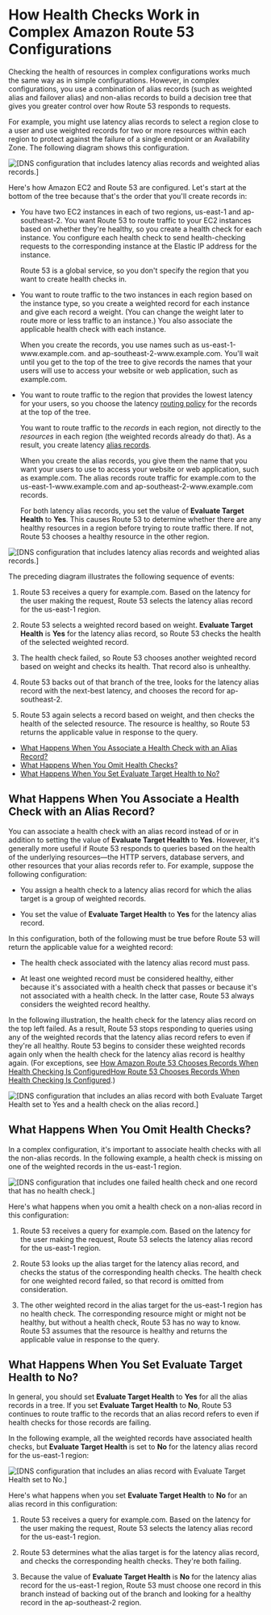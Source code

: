 # How Health Checks Work in Complex Amazon Route 53 Configurations<a name="dns-failover-complex-configs"></a>

Checking the health of resources in complex configurations works much the same way as in simple configurations\. However, in complex configurations, you use a combination of alias records \(such as weighted alias and failover alias\) and non\-alias records to build a decision tree that gives you greater control over how Route 53 responds to requests\.

For example, you might use latency alias records to select a region close to a user and use weighted records for two or more resources within each region to protect against the failure of a single endpoint or an Availability Zone\. The following diagram shows this configuration\.

![\[DNS configuration that includes latency alias records and weighted alias records.\]](http://docs.aws.amazon.com/Route53/latest/DeveloperGuide/images/hc-latency-alias-weighted.png)

Here's how Amazon EC2 and Route 53 are configured\. Let's start at the bottom of the tree because that's the order that you'll create records in:

+ You have two EC2 instances in each of two regions, us\-east\-1 and ap\-southeast\-2\. You want Route 53 to route traffic to your EC2 instances based on whether they're healthy, so you create a health check for each instance\. You configure each health check to send health\-checking requests to the corresponding instance at the Elastic IP address for the instance\.

  Route 53 is a global service, so you don't specify the region that you want to create health checks in\.

+ You want to route traffic to the two instances in each region based on the instance type, so you create a weighted record for each instance and give each record a weight\. \(You can change the weight later to route more or less traffic to an instance\.\) You also associate the applicable health check with each instance\.

  When you create the records, you use names such as us\-east\-1\-www\.example\.com\. and ap\-southeast\-2\-www\.example\.com\. You'll wait until you get to the top of the tree to give records the names that your users will use to access your website or web application, such as example\.com\.

+ You want to route traffic to the region that provides the lowest latency for your users, so you choose the latency [routing policy](http://docs.aws.amazon.com/Route53/latest/DeveloperGuide/routing-policy.html) for the records at the top of the tree\.

  You want to route traffic to the *records* in each region, not directly to the *resources* in each region \(the weighted records already do that\)\. As a result, you create latency [alias records](http://docs.aws.amazon.com/Route53/latest/DeveloperGuide/resource-record-sets-choosing-alias-non-alias.html)\. 

  When you create the alias records, you give them the name that you want your users to use to access your website or web application, such as example\.com\. The alias records route traffic for example\.com to the us\-east\-1\-www\.example\.com and ap\-southeast\-2\-www\.example\.com records\.

  For both latency alias records, you set the value of **Evaluate Target Health** to **Yes**\. This causes Route 53 to determine whether there are any healthy resources in a region before trying to route traffic there\. If not, Route 53 chooses a healthy resource in the other region\.

![\[DNS configuration that includes latency alias records and weighted alias records.\]](http://docs.aws.amazon.com/Route53/latest/DeveloperGuide/images/hc-latency-alias-weighted-both-failed.png)

The preceding diagram illustrates the following sequence of events:

1. Route 53 receives a query for example\.com\. Based on the latency for the user making the request, Route 53 selects the latency alias record for the us\-east\-1 region\.

1. Route 53 selects a weighted record based on weight\. **Evaluate Target Health** is **Yes** for the latency alias record, so Route 53 checks the health of the selected weighted record\. 

1. The health check failed, so Route 53 chooses another weighted record based on weight and checks its health\. That record also is unhealthy\. 

1. Route 53 backs out of that branch of the tree, looks for the latency alias record with the next\-best latency, and chooses the record for ap\-southeast\-2\.

1. Route 53 again selects a record based on weight, and then checks the health of the selected resource\. The resource is healthy, so Route 53 returns the applicable value in response to the query\.


+ [What Happens When You Associate a Health Check with an Alias Record?](#dns-failover-complex-configs-hc-alias)
+ [What Happens When You Omit Health Checks?](#dns-failover-complex-configs-hc-omitting)
+ [What Happens When You Set Evaluate Target Health to No?](#dns-failover-complex-configs-eth-no)

## What Happens When You Associate a Health Check with an Alias Record?<a name="dns-failover-complex-configs-hc-alias"></a>

You can associate a health check with an alias record instead of or in addition to setting the value of **Evaluate Target Health** to **Yes**\. However, it's generally more useful if Route 53 responds to queries based on the health of the underlying resources—the HTTP servers, database servers, and other resources that your alias records refer to\. For example, suppose the following configuration:

+ You assign a health check to a latency alias record for which the alias target is a group of weighted records\.

+ You set the value of **Evaluate Target Health** to **Yes** for the latency alias record\.

In this configuration, both of the following must be true before Route 53 will return the applicable value for a weighted record:

+ The health check associated with the latency alias record must pass\.

+ At least one weighted record must be considered healthy, either because it's associated with a health check that passes or because it's not associated with a health check\. In the latter case, Route 53 always considers the weighted record healthy\.

In the following illustration, the health check for the latency alias record on the top left failed\. As a result, Route 53 stops responding to queries using any of the weighted records that the latency alias record refers to even if they're all healthy\. Route 53 begins to consider these weighted records again only when the health check for the latency alias record is healthy again\. \(For exceptions, see [How Amazon Route 53 Chooses Records When Health Checking Is ConfiguredHow Route 53 Chooses Records When Health Checking Is Configured](health-checks-how-route-53-chooses-records.md)\.\) 

![\[DNS configuration that includes an alias record with both Evaluate Target Health set to Yes and a health check on the alias record.\]](http://docs.aws.amazon.com/Route53/latest/DeveloperGuide/images/hc-latency-alias-weighted-alias-hc-failed.png)

## What Happens When You Omit Health Checks?<a name="dns-failover-complex-configs-hc-omitting"></a>

In a complex configuration, it's important to associate health checks with all the non\-alias records\. In the following example, a health check is missing on one of the weighted records in the us\-east\-1 region\.

![\[DNS configuration that includes one failed health check and one record that has no health check.\]](http://docs.aws.amazon.com/Route53/latest/DeveloperGuide/images/hc-latency-alias-weighted-missing-health-check.png)

Here's what happens when you omit a health check on a non\-alias record in this configuration:

1. Route 53 receives a query for example\.com\. Based on the latency for the user making the request, Route 53 selects the latency alias record for the us\-east\-1 region\.

1. Route 53 looks up the alias target for the latency alias record, and checks the status of the corresponding health checks\. The health check for one weighted record failed, so that record is omitted from consideration\.

1. The other weighted record in the alias target for the us\-east\-1 region has no health check\. The corresponding resource might or might not be healthy, but without a health check, Route 53 has no way to know\. Route 53 assumes that the resource is healthy and returns the applicable value in response to the query\.

## What Happens When You Set Evaluate Target Health to No?<a name="dns-failover-complex-configs-eth-no"></a>

In general, you should set **Evaluate Target Health** to **Yes** for all the alias records in a tree\. If you set **Evaluate Target Health** to **No**, Route 53 continues to route traffic to the records that an alias record refers to even if health checks for those records are failing\.

In the following example, all the weighted records have associated health checks, but **Evaluate Target Health** is set to **No** for the latency alias record for the us\-east\-1 region:

![\[DNS configuration that includes an alias record with Evaluate Target Health set to No.\]](http://docs.aws.amazon.com/Route53/latest/DeveloperGuide/images/hc-latency-alias-weighted-eth-is-no.png)

Here's what happens when you set **Evaluate Target Health** to **No** for an alias record in this configuration:

1. Route 53 receives a query for example\.com\. Based on the latency for the user making the request, Route 53 selects the latency alias record for the us\-east\-1 region\.

1. Route 53 determines what the alias target is for the latency alias record, and checks the corresponding health checks\. They're both failing\.

1. Because the value of **Evaluate Target Health** is **No** for the latency alias record for the us\-east\-1 region, Route 53 must choose one record in this branch instead of backing out of the branch and looking for a healthy record in the ap\-southeast\-2 region\.